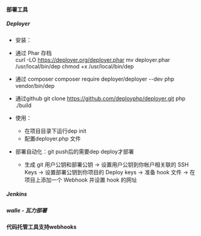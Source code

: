 
#### 部署工具 ####
##### Deployer #####
- 安装：

 - 通过 Phar 存档   
        curl -LO https://deployer.org/deployer.phar
        mv deployer.phar /usr/local/bin/dep
        chmod +x /usr/local/bin/dep
 - 通过 composer
        composer require deployer/deployer --dev
        php vendor/bin/dep
 - 通过github
        git clone https://github.com/deployphp/deployer.git
        php ./build

- 使用：
  - 在项目目录下运行dep init
  - 配置deployer.php 文件

- 部署自动化：git push后的需要dep deploy才部署
  - 生成 git 用户公钥和部署公钥 -> 设置用户公钥到你帐户相关联的 SSH Keys -> 设置部署公钥到你项目的 Deploy keys -> 准备 hook 文件 -> 在项目上添加一个 Webhook 并设置 hook 的网址


##### Jenkins #####

##### walle - 瓦力部署 #####


#### 代码托管工具支持webhooks ####

